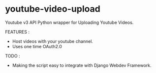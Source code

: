 # youtube-video-upload
Youtube v3 API Python wrapper for Uploading Youtube Videos.


FEATURES : 
- Host videos with your youtube channel.
- Uses one time OAuth2.0


TODO : 
- Making the script easy to integrate with Django Webdev Framework.
